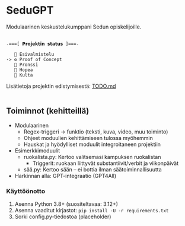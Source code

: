 # SeduGPT
Modulaarinen keskustelukumppani Sedun opiskelijoille.
<br/>
<br/>
```
-===[ 𝗣𝗿𝗼𝗷𝗲𝗸𝘁𝗶𝗻 𝘀𝘁𝗮𝘁𝘂𝘀 ]===-

   📝 Esivalmistelu
-> ⚙️ Proof of Concept  
   🥉 Pronssi  
   🥈 Hopea  
   🥇 Kulta  
```

Lisätietoja projektin edistymisestä: [TODO.md](https://github.com/Jabsu/SeduGPT/blob/main/TODO.md)
<br/>
<br/>
## Toiminnot (kehitteillä)
- Modulaarinen
    - Regex-triggeri -> funktio (teksti, kuva, video, muu toiminto)
    - Ohjeet moduulien kehittämiseen tulossa myöhemmin
    - Hauskat ja hyödylliset moduulit integroitaneen projektiin
- Esimerkkimoduulit
    - ruokalista.py: Kertoo valitsemasi kampuksen ruokalistan
        - Triggerit: ruokaan liittyvät substantiivit/verbit ja viikonpäivät
    - sää.py: Kertoo sään – ei bottia ilman säätoiminnallisuutta
- Harkinnan alla: GPT-integraatio (GPT4All)



### Käyttöönotto  
1. Asenna Python 3.8+ (suositeltavaa: 3.12+)
2. Asenna vaaditut kirjastot: `pip install -U -r requirements.txt`
3. Sorki config.py-tiedostoa (placeholder)